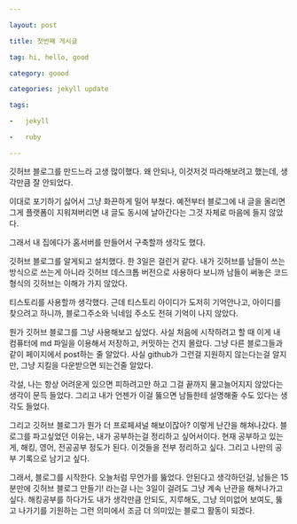 ```yaml
---

layout: post

title: 첫번째 게시글

tag: hi, hello, good

category: goood

categories: jekyll update

tags:

-	jekyll

-	ruby

---
```


깃허브 블로그를 만드느라 고생 많이했다. 왜 안되나, 이것저것 따라해보려고 했는데, 생각만큼 잘 안되었다.

이대로 포기하기 싫어서 그냥 화끈하게 밀어 부쳤다. 예전부터 블로그에 내 글을 올리면 그게 플랫폼이 지워져버리면 내 글도 동시에 날아간다는 그것 자체로 마음에 들지 않았다.

그래서 내 집에다가 홈서버를 만들어서 구축할까 생각도 했다.

깃허브 블로그를 알게되고 설치했다. 한 3일은 걸린거 같다. 내가 깃허브를 남들이 쓰는 방식으로 쓰는게 아니라 깃허브 데스크톱 버전으로 사용하다 보니까 남들이 써놓은 코드형식의 깃허브는 이해가 가지 않았다.

티스토리를 사용할까 생각했다. 근데 티스토리 아이디가 도저히 기억안나고, 아이디를 찾으려고 하니까, 블로그주소와 닉네임 주소도 전혀 기억이 나지 않았다.

뭔가 깃허브 블로그를 그냥 사용해보고 싶었다. 사실 처음에 시작하려고 할 때 이게 내 컴퓨터에 md 파일을 이용해서 저장하고, 커밋하는 건지 몰랐다. 그냥 다른 블로그들과 같이 페이지에서 post하는 줄 알았다. 사실 github가 그런걸 지원하지 않는다는걸 알지만, 그냥 지킬을 다운받으면 되는건줄 알았다.

각설, 나는 항상 어려운게 있으면 피하려고만 하고 그걸 끝까지 물고늘어지지 않았다는 생각이 문득 들었다. 그리고 내가 언젠가 이걸 뚫으면 남들한테 설명해줄 수도 있다는 생각도 들었다.

그리고 깃허브 블로그가 뭔가 더 프로페셔널 해보이잖아? 이렇게 난간을 해쳐나갔다. 블로그를 파고싶었던 이유는, 내가 공부하는걸 정리하고 싶어서이다. 현재 공부하고 있는게, 해킹, 영어, 전공공부 정도가 된다. 이것들을 전부 정리하고 싶다. 그리고 나만의 공부 기록으로 남기고 싶다.

그래서, 블로그를 시작한다. 오늘처럼 무언가를 뚫었다. 안된다고 생각하던걸, 남들은 15분만에 깃허브 블로그 만들기! 라는걸 나는 3일이 걸려도 그냥 계속 난관을 해쳐나가고 싶다. 해킹공부를 하다가도 내가 생각만큼 안되도, 지루해도, 그냥 의미없어 보여도, 뚫고 나가기를 기원하는 그런 의미에서 조금 더 의미있는 블로그 활동이 되겠다.
